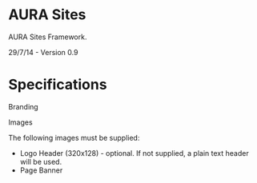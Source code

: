 AURA Sites
===

AURA Sites Framework.

29/7/14 - Version 0.9

Specifications
===

Branding

Images

The following images must be supplied:
* Logo Header (320x128) - optional. If not supplied, a plain text header will be used.
* Page Banner

